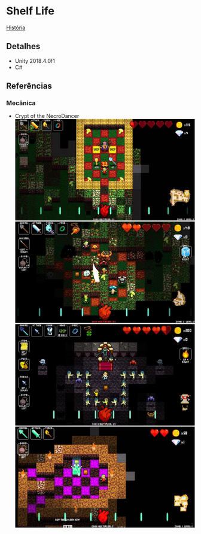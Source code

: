 # Shelf Life

[História](documentacao/historia-shelf-life.pdf)

## Detalhes
- Unity 2018.4.0f1
- C#

## Referências

### Mecânica
- Crypt of the NecroDancer
![Image](screenshot/referencias/Crypt-of-the-NecroDancer-1.jpg)
![Image](screenshot/referencias/Crypt-of-the-NecroDancer-2.jpg)
![Image](screenshot/referencias/Crypt-of-the-NecroDancer-3.jpg)
![Image](screenshot/referencias/Crypt-of-the-NecroDancer-4.jpg)
